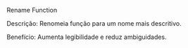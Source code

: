 Rename Function

Descrição: Renomeia função para um nome mais descritivo.

Benefício: Aumenta legibilidade e reduz ambiguidades.
